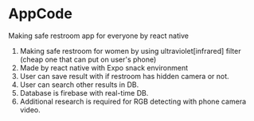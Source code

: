 # AppCode
Making safe restroom app for everyone by react native
1. Making safe restroom for women by using ultraviolet[infrared] filter (cheap one that can put on user's phone)
2. Made by react native with Expo snack environment
3. User can save result with if restroom has hidden camera or not.
4. User can search other results in DB.
5. Database is firebase with real-time DB.
6. Additional research is required for RGB detecting with phone camera video.
